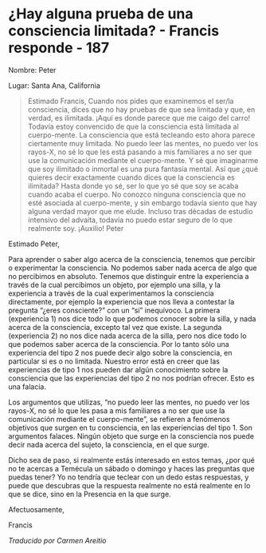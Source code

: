 # ¿Hay alguna prueba de una consciencia limitada? - Francis responde - 187

Nombre: Peter

Lugar: Santa Ana, California

>Estimado Francis, Cuando nos pides que examinemos el ser/la consciencia, dices que no hay pruebas de que sea limitada y que, en verdad, es ilimitada. ¡Aquí es donde parece que me caigo del carro! Todavía estoy convencido de que la consciencia está limitada al cuerpo-mente. La consciencia que está tecleando esto ahora parece ciertamente muy limitada. No puedo leer las mentes, no puedo ver los rayos-X, no sé lo que les está pasando a mis familiares a no ser que use la comunicación mediante el cuerpo-mente. Y sé que imaginarme que soy ilimitado o inmortal es una pura fantasía mental. Así que ¿qué quieres decir exactamente cuando dices que la consciencia es ilimitada? Hasta donde yo sé, ser lo que yo sé que soy se acaba cuando acaba el cuerpo. No conozco ninguna consciencia que no esté asociada al cuerpo-mente, y sin embargo todavía siento que hay alguna verdad mayor que me elude. Incluso tras décadas de estudio intensivo del advaita, todavía no puedo estar seguro de lo que realmente soy. ¡Auxilio! Peter

Estimado Peter,

Para aprender o saber algo acerca de la consciencia, tenemos que percibir o experimentar la consciencia. No podemos saber nada acerca de algo que no percibimos en absoluto. Tenemos que distinguir entre la experiencia a través de la cual percibimos un objeto, por ejemplo una silla, y la experiencia a través de la cual experimentamos la consciencia directamente, por ejemplo la experiencia que nos lleva a contestar la pregunta “¿eres consciente?” con un “sí” inequívoco. La primera (experiencia 1) nos dice todo lo que podemos conocer sobre la silla, y nada acerca de la consciencia, excepto tal vez que existe. La segunda (experiencia 2) no nos dice nada acerca de la silla, pero nos dice todo lo que podemos saber acerca de la consciencia. Por lo tanto sólo una experiencia del tipo 2 nos puede decir algo sobre la consciencia, en particular si es o no limitada. Nuestro error está en creer que las experiencias de tipo 1 nos pueden dar algún conocimiento sobre la consciencia que las experiencias del tipo 2 no nos podrían ofrecer. Esto es una falacia.

Los argumentos que utilizas, “no puedo leer las mentes, no puedo ver los rayos-X, no sé lo que les pasa a mis familiares a no ser que use la comunicación mediante el cuerpo-mente”, se refieren a fenómenos objetivos que surgen en tu consciencia, en las experiencias del tipo 1. Son argumentos falaces. Ningún objeto que surge en la consciencia nos puede decir nada acerca del sujeto, la consciencia, en el que surge.

Dicho sea de paso, si realmente estás interesado en estos temas, ¿por qué no te acercas a Temécula un sábado o domingo y haces las preguntas que puedas tener? Yo no tendría que teclear con un dedo estas respuestas, y puede que descubras que la respuesta realmente no está realmente en lo que se dice, sino en la Presencia en la que surge.

Afectuosamente,

Francis

_Traducido por Carmen Areitio_


